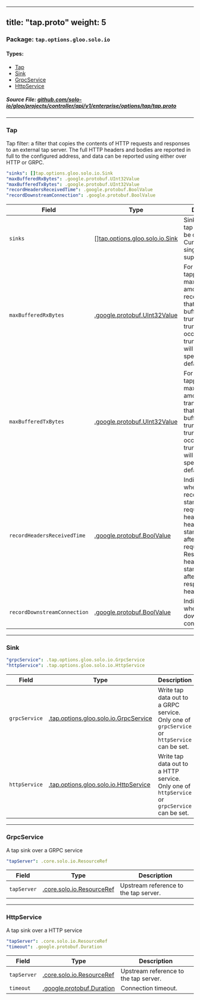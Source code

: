 
---
title: "tap.proto"
weight: 5
---

<!-- Code generated by solo-kit. DO NOT EDIT. -->


### Package: `tap.options.gloo.solo.io` 
#### Types:


- [Tap](#tap)
- [Sink](#sink)
- [GrpcService](#grpcservice)
- [HttpService](#httpservice)
  



##### Source File: [github.com/solo-io/gloo/projects/controller/api/v1/enterprise/options/tap/tap.proto](https://github.com/solo-io/gloo/blob/main/projects/controller/api/v1/enterprise/options/tap/tap.proto)





---
### Tap

 
Tap filter: a filter that copies the contents of HTTP requests and responses
to an external tap server. The full HTTP headers and bodies are reported in
full to the configured address, and data can be reported using either over
HTTP or GRPC.

```yaml
"sinks": []tap.options.gloo.solo.io.Sink
"maxBufferedRxBytes": .google.protobuf.UInt32Value
"maxBufferedTxBytes": .google.protobuf.UInt32Value
"recordHeadersReceivedTime": .google.protobuf.BoolValue
"recordDownstreamConnection": .google.protobuf.BoolValue

```

| Field | Type | Description |
| ----- | ---- | ----------- | 
| `sinks` | [[]tap.options.gloo.solo.io.Sink](../tap.proto.sk/#sink) | Sinks to which tap data should be output. Currently, only a single sink is supported. |
| `maxBufferedRxBytes` | [.google.protobuf.UInt32Value](https://developers.google.com/protocol-buffers/docs/reference/csharp/class/google/protobuf/well-known-types/u-int-32-value) | For buffered tapping, the maximum amount of received body that will be buffered prior to truncation. If truncation occurs, the truncated field will be set. If not specified, the default is 1KiB. |
| `maxBufferedTxBytes` | [.google.protobuf.UInt32Value](https://developers.google.com/protocol-buffers/docs/reference/csharp/class/google/protobuf/well-known-types/u-int-32-value) | For buffered tapping, the maximum amount of transmitted body that will be buffered prior to truncation. If truncation occurs, the truncated field will be set. If not specified, the default is 1KiB. |
| `recordHeadersReceivedTime` | [.google.protobuf.BoolValue](https://developers.google.com/protocol-buffers/docs/reference/csharp/class/google/protobuf/well-known-types/bool-value) | Indicates whether tap filter records the time stamp for request/response headers. Request headers time stamp is stored after receiving request headers. Response headers time stamp is stored after receiving response headers. |
| `recordDownstreamConnection` | [.google.protobuf.BoolValue](https://developers.google.com/protocol-buffers/docs/reference/csharp/class/google/protobuf/well-known-types/bool-value) | Indicates whether report downstream connection info. |




---
### Sink



```yaml
"grpcService": .tap.options.gloo.solo.io.GrpcService
"httpService": .tap.options.gloo.solo.io.HttpService

```

| Field | Type | Description |
| ----- | ---- | ----------- | 
| `grpcService` | [.tap.options.gloo.solo.io.GrpcService](../tap.proto.sk/#grpcservice) | Write tap data out to a GRPC service. Only one of `grpcService` or `httpService` can be set. |
| `httpService` | [.tap.options.gloo.solo.io.HttpService](../tap.proto.sk/#httpservice) | Write tap data out to a HTTP service. Only one of `httpService` or `grpcService` can be set. |




---
### GrpcService

 
A tap sink over a GRPC service

```yaml
"tapServer": .core.solo.io.ResourceRef

```

| Field | Type | Description |
| ----- | ---- | ----------- | 
| `tapServer` | [.core.solo.io.ResourceRef](../../../../../../../../../solo-kit/api/v1/ref.proto.sk/#resourceref) | Upstream reference to the tap server. |




---
### HttpService

 
A tap sink over a HTTP service

```yaml
"tapServer": .core.solo.io.ResourceRef
"timeout": .google.protobuf.Duration

```

| Field | Type | Description |
| ----- | ---- | ----------- | 
| `tapServer` | [.core.solo.io.ResourceRef](../../../../../../../../../solo-kit/api/v1/ref.proto.sk/#resourceref) | Upstream reference to the tap server. |
| `timeout` | [.google.protobuf.Duration](https://developers.google.com/protocol-buffers/docs/reference/csharp/class/google/protobuf/well-known-types/duration) | Connection timeout. |





<!-- Start of HubSpot Embed Code -->
<script type="text/javascript" id="hs-script-loader" async defer src="//js.hs-scripts.com/5130874.js"></script>
<!-- End of HubSpot Embed Code -->
